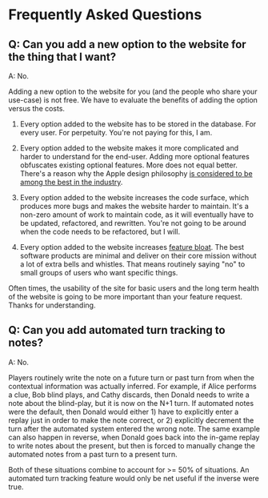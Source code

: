 # Frequently Asked Questions

## Q: Can you add a new option to the website for the thing that I want?

A: No.

Adding a new option to the website for you (and the people who share your use-case) is not free. We have to evaluate the benefits of adding the option versus the costs.

1. Every option added to the website has to be stored in the database. For every user. For perpetuity. You're not paying for this, I am.

2. Every option added to the website makes it more complicated and harder to understand for the end-user. Adding more optional features obfuscates existing optional features. More does not equal better. There's a reason why the Apple design philosophy [is considered to be among the best in the industry](https://medium.com/macoclock/what-makes-apple-design-so-good-d430ef97c6d2).

3. Every option added to the website increases the code surface, which produces more bugs and makes the website harder to maintain. It's a non-zero amount of work to maintain code, as it will eventually have to be updated, refactored, and rewritten. You're not going to be around when the code needs to be refactored, but I will.

4. Every option added to the website increases [feature bloat](https://www.productplan.com/blog/feature-bloat/). The best software products are minimal and deliver on their core mission without a lot of extra bells and whistles. That means routinely saying "no" to small groups of users who want specific things.

Often times, the usability of the site for basic users and the long term health of the website is going to be more important than your feature request. Thanks for understanding.

## Q: Can you add automated turn tracking to notes?

A: No.

Players routinely write the note on a future turn or past turn from when the contextual information was actually inferred. For example, if Alice performs a clue, Bob blind plays, and Cathy discards, then Donald needs to write a note about the blind-play, but it is now on the N+1 turn. If automated notes were the default, then Donald would either 1) have to explicitly enter a replay just in order to make the note correct, or 2) explicitly decrement the turn after the automated system entered the wrong note. The same example can also happen in reverse, when Donald goes back into the in-game replay to write notes about the present, but then is forced to manually change the automated notes from a past turn to a present turn.

Both of these situations combine to account for >= 50% of situations. An automated turn tracking feature would only be net useful if the inverse were true.
